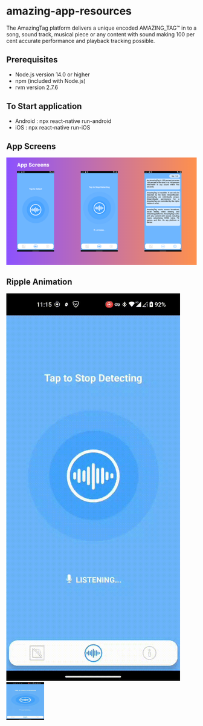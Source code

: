# amazing-app-resources

The AmazingTag platform delivers a unique encoded AMAZING_TAG™ in to a song, sound track, musical piece or any content with sound making 100 per cent accurate performance and playback tracking possible.

## Prerequisites

- Node.js version 14.0 or higher
- npm (included with Node.js)
- rvm version 2.7.6 

## To Start application

- Android : npx react-native run-android
- iOS : npx react-native run-iOS


## App Screens

![App Screens](https://github.com/Kishore-ArbaDev/amazing-app-resources/blob/main/AmazingAppScreenshots/App%20Screens.png)

## Ripple Animation

![Alt Text](https://github.com/Kishore-ArbaDev/amazing-app-resources/blob/main/AmazingAppScreenshots/AppAnimation.gif)
<img src="https://github.com/Kishore-ArbaDev/amazing-app-resources/blob/main/AmazingAppScreenshots/AppAnimation.gif" width="100" height="100" />

